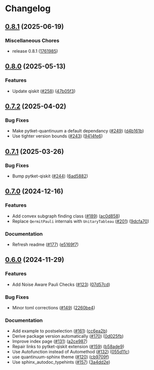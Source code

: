 # Changelog

## [0.8.1](https://github.com/CQCL/Qermit/compare/v0.8.0...v0.8.1) (2025-06-19)


### Miscellaneous Chores

* release 0.8.1 ([1761985](https://github.com/CQCL/Qermit/commit/176198512fe0562a188057a0a9ae53c7ff6c606f))

## [0.8.0](https://github.com/CQCL/Qermit/compare/v0.7.2...v0.8.0) (2025-05-13)


### Features

* Update qiskit ([#258](https://github.com/CQCL/Qermit/issues/258)) ([47b05f3](https://github.com/CQCL/Qermit/commit/47b05f321e2723ce41534e9cb17e03564a6b80f8))

## [0.7.2](https://github.com/CQCL/Qermit/compare/v0.7.1...v0.7.2) (2025-04-02)


### Bug Fixes

* Make pytket-quantinuum a default dependancy ([#249](https://github.com/CQCL/Qermit/issues/249)) ([d4b161b](https://github.com/CQCL/Qermit/commit/d4b161bfa985df95fdfe064e1d233bfa0566d338))
* Use tighter version bounds ([#243](https://github.com/CQCL/Qermit/issues/243)) ([9414fe6](https://github.com/CQCL/Qermit/commit/9414fe68835a605b81a58a4320a347463c833335))

## [0.7.1](https://github.com/CQCL/Qermit/compare/v0.7.0...v0.7.1) (2025-03-26)


### Bug Fixes

* Bump pytket-qiskit ([#244](https://github.com/CQCL/Qermit/issues/244)) ([6ad5882](https://github.com/CQCL/Qermit/commit/6ad58822dfb87fab52b267546ba92ac103fc14ba))

## [0.7.0](https://github.com/CQCL/Qermit/compare/v0.6.0...v0.7.0) (2024-12-16)


### Features

* Add convex subgraph finding class ([#189](https://github.com/CQCL/Qermit/issues/189)) ([ac0d858](https://github.com/CQCL/Qermit/commit/ac0d85832227c44f805166e519a08e0df04a95a9))
* Replace `QermitPauli` internals with `UnitaryTableau` ([#201](https://github.com/CQCL/Qermit/issues/201)) ([9dcfa70](https://github.com/CQCL/Qermit/commit/9dcfa700f621e573f87ee0ef53b6e95d4f7b64ed))


### Documentation

* Refresh readme ([#177](https://github.com/CQCL/Qermit/issues/177)) ([e5169f7](https://github.com/CQCL/Qermit/commit/e5169f79fcc29c8ec0d0d034d2379ff8ad8b18b7))

## [0.6.0](https://github.com/CQCL/Qermit/compare/v0.5.0...v0.6.0) (2024-11-29)


### Features

* Add Noise Aware Pauli Checks ([#123](https://github.com/CQCL/Qermit/issues/123)) ([07d57cd](https://github.com/CQCL/Qermit/commit/07d57cd06e7e6eabf980a4f198e8bba04785bdfb))


### Bug Fixes

* Minor toml corrections ([#149](https://github.com/CQCL/Qermit/issues/149)) ([2260be4](https://github.com/CQCL/Qermit/commit/2260be4bf05e34a70f8773c58d03cc09c2e46e41))


### Documentation

* Add example to postselection ([#161](https://github.com/CQCL/Qermit/issues/161)) ([cc6ea2b](https://github.com/CQCL/Qermit/commit/cc6ea2b18596f0145b8cac2f85353d908bbc859c))
* Derive package version automatically ([#170](https://github.com/CQCL/Qermit/issues/170)) ([0d025fb](https://github.com/CQCL/Qermit/commit/0d025fb357c6fcf43db520a4905567fa3515b643))
* Improve index page ([#131](https://github.com/CQCL/Qermit/issues/131)) ([a2ce987](https://github.com/CQCL/Qermit/commit/a2ce98723c89415152846536627928af953a7d9a))
* Repair links to pytket-qiskit extension ([#159](https://github.com/CQCL/Qermit/issues/159)) ([b58ade9](https://github.com/CQCL/Qermit/commit/b58ade92921503a5809e1d27e026bc06e3601d64))
* Use Autofunction instead of Automethod ([#132](https://github.com/CQCL/Qermit/issues/132)) ([055d11c](https://github.com/CQCL/Qermit/commit/055d11ce38063d8b097cd457ddaaba8e2ab43fcc))
* use quantinuum-sphinx theme ([#120](https://github.com/CQCL/Qermit/issues/120)) ([cb9709f](https://github.com/CQCL/Qermit/commit/cb9709f3ecbf410cc0dc689278d9cc3d1b8cd7e9))
* Use sphinx_autodoc_typehints ([#157](https://github.com/CQCL/Qermit/issues/157)) ([3a4dd2e](https://github.com/CQCL/Qermit/commit/3a4dd2e568a6c4d13166aaf690e0ee1562af0b37))
